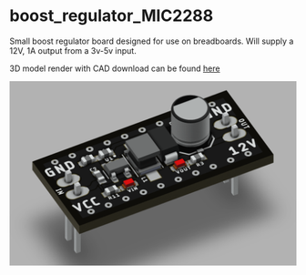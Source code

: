 # boost_regulator_MIC2288

Small boost regulator board designed for use on breadboards. Will supply a 12V, 1A output from a 3v-5v input.

3D model render with CAD download can be found [here](https://a360.co/3hNGanB)

![Render](./images/boost-regulator.png?raw=true)

